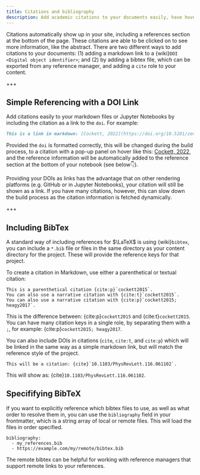 ```yaml
---
title: Citations and bibliography
description: Add academic citations to your documents easily, have hover-references and an automatically created bibliography.
---
```


Citations automatically show up in your site, including a references section at the bottom of the page. These citations are able to be clicked on to see more information, like the abstract. There are two different ways to add citations to your documents: (1) adding a markdown link to a {wiki}`DOI <Digital object identifier>`; and (2) by adding a bibtex file, which can be exported from any reference manager, and adding a `cite` role to your content.

+++

## Simple Referencing with a DOI Link

Add citations easily to your markdown files or Jupyter Notebooks by including the citation as a link to the `doi`. For example:

```md
This is a link in markdown: [Cockett, 2022](https://doi.org/10.5281/zenodo.6476040).
```

Provided the `doi` is formatted correctly, this will be changed during the build process, to a citation with a pop-up panel on hover like this: [Cockett, 2022](https://doi.org/10.5281/zenodo.6476040), and the reference information will be automatically added to the reference section at the bottom of your notebook (see below👇).

Providing your DOIs as links has the advantage that on other rendering platforms (e.g. GitHub or in Jupyter Notebooks), your citation will still be shown as a link. If you have many citations, however, this can slow down the build process as the citation information is fetched dynamically.

+++

## Including BibTex

A standard way of including references for $\LaTeX$ is using {wiki}`bibtex`, you can include a `*.bib` file or files in the same directory as your content directory for the project. These will provide the reference keys for that project.

To create a citation in Markdown, use either a parenthetical or textual citation:

```text
This is a parenthetical citation {cite:p}`cockett2015`.
You can also use a narrative citation with {cite:t}`cockett2015`.
You can also use a narrative citation with {cite:p}`cockett2015; heagy2017`.
```

This is the difference between: {cite:p}`cockett2015` and {cite:t}`cockett2015`. You can have many citation keys in a single role, by separating them with a `;`, for example: {cite:p}`cockett2015; heagy2017`.

You can also include DOIs in citations (`cite`, `cite:t`, and `cite:p`) which will be linked in the same way as a simple markdown link, but will match the reference style of the project.

```text
This will be a citation: {cite}`10.1103/PhysRevLett.116.061102`.
```

This will show as: {cite}`10.1103/PhysRevLett.116.061102`.

## Specififying BibTeX

If you want to explicitly reference which bibtex files to use, as well as what order to resolve them in, you can use the `bibliography` field in your frontmatter, which is a string array of local or remote files. This will load the files in order specified.

```
bibliography:
  - my_references.bib
  - https://example.com/my/remote/bibtex.bib
```

The remote bibtex can be helpful for working with reference managers that support remote links to your references.
